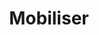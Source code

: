 ---
title: Mobiliser
layout: mobiliser
menu:
  main:
    parent: actions
    weight: 3
illu: /img/page-mobiliser/mobiliser.svg
intro:
  first: "Depuis 2015 nous contribuons à #changerlesregles grâce à toutes nos actions qui répondent aux objectifs que nous nous sommes fixés : obtenir la gratuité des protections pour toutes les personnes qui en ont besoin, sensibiliser un maximum de personnes au sujet des règles, alerter l'opinion publique et politique, changer les mentalités."
actions_title: "Tour d’horizon de nos dernières actions :"
actions:
  - title: "#periodemoji, pétition pour la création d’un emoji qui représente les règles !"
    content: >
      Pour que ça existe, il faut le montrer. Parce qu'il manque encore terriblement de représentations explicites des règles, à l’occasion du 11 octobre, journée internationale de la fille, on a décidé de lancer une grande mobilisation : une pétition pour demander la création du premier emoji qui représente VRAIMENT les règles.
    button:
      link: "http://change.org/period-emoji"
      text: Signer la pétition
      target_blank: true
    illu: /img/page-mobiliser/emoji.png
  - title: "Le décret pour la transparence de la composition des protections périodiques"
    content: >
      Vous aussi vous vous êtes déjà étonné de ne pas trouver la composition de ces produits alors que l’on étudie et décortique la composition sur les paquets de gâteaux ? Courant 2023, l’affichage de la composition des protections sera rendu obligatoire. Le fruit d’un travail de plusieurs mois auprès du collectif Georgette Sand et de la Fondation des Femmes. Une avancée majeure en termes de transparence et de réglementation.  
    button:
      link: ""
      text: ""
    illu: /img/page-mobiliser/decret.png
  - title: "Le baromètre Règles Élémentaires x Opinion Way, mai 2022"
    content: >
      Économique, physique, psychologique et symbolique : en 2022, le coût des règles demeure élevé pour les Français·es, et de plus en plus de personnes pensent qu’il faut lutter contre le tabou des règles dès le plus jeune âge. 
    button:
      link: "https://doccollectes.blob.core.windows.net/statics/Barometre_2022_Regles_Elementaires_Opinion_Way.pdf"
      text: Lire l'étude complète
      target_blank: true
    illu: /img/page-mobiliser/barometre.png
  - title: "Le premier festival by Règles Élémentaires : Sang Gêne"
    content: >
      À l'occasion du 28 mai, journée internationale de l'hygiène menstruelle, nous avons organisé la première édition de son festival SANG GÊNE Chez Mona et au Pavillon des Canaux. Sur tout le week-end, nous avons abordé plusieurs thèmes liés aux règles avec des invité·es prestigieux·ses. 
    button:
      link: "/actualites/2022-05-27_règles-élémentaires-fait-son-festival/"
      text: En savoir plus
    illu: /img/page-mobiliser/festival.png
  - title: "La tribune #sangprogramme"
    content: >
      À l'occasion du 8 mars 2022, journée internationale pour les droits des femmes, nous avons publié une tribune dans le journal Libération accompagnée d’une page pour s’engager et signer nos propositions. Nous avons ainsi proposé 10 mesures concrètes aux candidat·es à l’élection présidentielle sur la santé menstruelle à intégrer dans leurs programmes politiques. 
    button:
      link: "https://sangprogramme.regleselementaires.com/"
      text: Signer la tribune
      target_blank: true
    illu: /img/page-mobiliser/tribune.png
  - title: "La gratuité pour les personnes incarcérées"
    content: >
      Après de nombreux échanges, présentations, questions-réponses, études internes, il a été acté que 5 références de protections jetables seraient accessibles gratuitement et périodiquement dans tous les établissements pénitentiaires accueillant des femmes dès l’automne 2020. 
    button:
      link: ""
      text: ""
    illu: /img/page-mobiliser/prison.png
rapport:
  title: "Notre Rapport d’Activité 2021"
  content: >
    Et pour avoir une vision de nos dernières actions, on vous propose de consulter notre dernier rapport d’activité !
  button:
    link: "https://doccollectes.blob.core.windows.net/statics/RA_2021_RE.pdf"
    text: Lire le rapport d'activité
  illu: /img/page-mobiliser/rapport.png
---